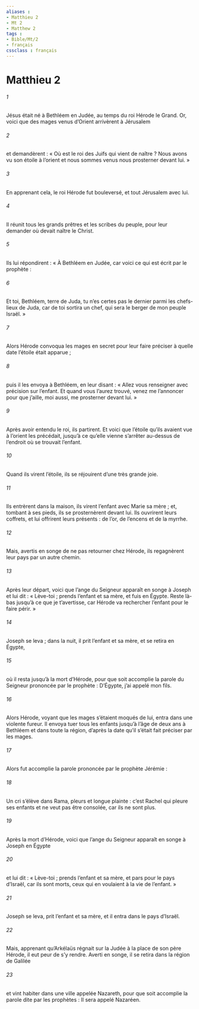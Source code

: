 ```yaml
---
aliases : 
- Matthieu 2
- Mt 2
- Matthew 2
tags : 
- Bible/Mt/2
- français
cssclass : français
---
```


# Matthieu 2

###### 1
Jésus était né à Bethléem en Judée, au temps du roi Hérode le Grand. Or, voici que des mages venus d’Orient arrivèrent à Jérusalem
###### 2
et demandèrent : « Où est le roi des Juifs qui vient de naître ? Nous avons vu son étoile à l’orient et nous sommes venus nous prosterner devant lui. »
###### 3
En apprenant cela, le roi Hérode fut bouleversé, et tout Jérusalem avec lui.
###### 4
Il réunit tous les grands prêtres et les scribes du peuple, pour leur demander où devait naître le Christ.
###### 5
Ils lui répondirent : « À Bethléem en Judée, car voici ce qui est écrit par le prophète :
###### 6
Et toi, Bethléem, terre de Juda,
tu n’es certes pas le dernier parmi les chefs-lieux de Juda,
car de toi sortira un chef,
qui sera le berger de mon peuple Israël. »
###### 7
Alors Hérode convoqua les mages en secret pour leur faire préciser à quelle date l’étoile était apparue ;
###### 8
puis il les envoya à Bethléem, en leur disant : « Allez vous renseigner avec précision sur l’enfant. Et quand vous l’aurez trouvé, venez me l’annoncer pour que j’aille, moi aussi, me prosterner devant lui. »
###### 9
Après avoir entendu le roi, ils partirent.
Et voici que l’étoile qu’ils avaient vue à l’orient les précédait, jusqu’à ce qu’elle vienne s’arrêter au-dessus de l’endroit où se trouvait l’enfant.
###### 10
Quand ils virent l’étoile, ils se réjouirent d’une très grande joie.
###### 11
Ils entrèrent dans la maison, ils virent l’enfant avec Marie sa mère ; et, tombant à ses pieds, ils se prosternèrent devant lui. Ils ouvrirent leurs coffrets, et lui offrirent leurs présents : de l’or, de l’encens et de la myrrhe.
###### 12
Mais, avertis en songe de ne pas retourner chez Hérode, ils regagnèrent leur pays par un autre chemin.
###### 13
Après leur départ, voici que l’ange du Seigneur apparaît en songe à Joseph et lui dit : « Lève-toi ; prends l’enfant et sa mère, et fuis en Égypte. Reste là-bas jusqu’à ce que je t’avertisse, car Hérode va rechercher l’enfant pour le faire périr. »
###### 14
Joseph se leva ; dans la nuit, il prit l’enfant et sa mère, et se retira en Égypte,
###### 15
où il resta jusqu’à la mort d’Hérode, pour que soit accomplie la parole du Seigneur prononcée par le prophète :
D’Égypte, j’ai appelé mon fils.
###### 16
Alors Hérode, voyant que les mages s’étaient moqués de lui, entra dans une violente fureur. Il envoya tuer tous les enfants jusqu’à l’âge de deux ans à Bethléem et dans toute la région, d’après la date qu’il s’était fait préciser par les mages.
###### 17
Alors fut accomplie la parole prononcée par le prophète Jérémie :
###### 18
Un cri s’élève dans Rama,
pleurs et longue plainte :
c’est Rachel qui pleure ses enfants
et ne veut pas être consolée,
car ils ne sont plus.
###### 19
Après la mort d’Hérode, voici que l’ange du Seigneur apparaît en songe à Joseph en Égypte
###### 20
et lui dit : « Lève-toi ; prends l’enfant et sa mère, et pars pour le pays d’Israël, car ils sont morts, ceux qui en voulaient à la vie de l’enfant. »
###### 21
Joseph se leva, prit l’enfant et sa mère, et il entra dans le pays d’Israël.
###### 22
Mais, apprenant qu’Arkélaüs régnait sur la Judée à la place de son père Hérode, il eut peur de s’y rendre. Averti en songe, il se retira dans la région de Galilée
###### 23
et vint habiter dans une ville appelée Nazareth, pour que soit accomplie la parole dite par les prophètes :
Il sera appelé Nazaréen.
